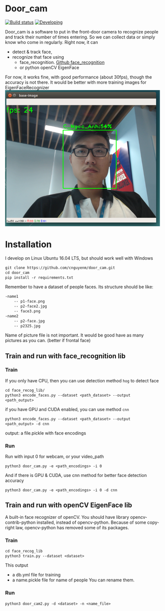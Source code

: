 # Door_cam
[![Build status](https://img.shields.io/badge/Build-TBD-red.svg)](#)
[![Developing](https://img.shields.io/badge/Developing-On%20Progress-brightgreen.svg)](#)

Door_cam is a software to put in the front-door camera to recognize people and track their number of times entering. So we can collect data or simply know who come in regularly. 
Right now, it can 
* detect & track face, 
* recognize that face using 
	* face_recognition. [Github face_recognition](https://github.com/ageitgey/face_recognition)
	* or python openCV EigenFace

For now, it works fine, with good performance (about 30fps), though the accuracy is not there.
It would be better with more training images for EigenFaceRecognizer
![Demo](/img/demo_doorcam2.png)



# Installation
I develop on Linux Ubuntu 16.04 LTS, but should work well with Windows
```
git clone https://github.com/cnguyenm/door_cam.git
cd door_cam
pip install -r requirements.txt
```
Remember to have a dataset of people faces. Its structure should be like:
```
-name1
	-- p1-face.png
	-- p2-face2.jpg
	-- face3.png
-name2
	-- p2-face.jpg
	-- p2325.jpg
```
Name of picture file is not important. It would be good have as many pictures as you can. (better if frontal face)

## Train and run with face_recognition lib
### Train
If you only have CPU, then you can use detection method `hog` to detect face
```
cd face_recog_lib/
python3 encode_faces.py --dataset <path_dataset> --output <path_output>
```

if you have GPU and CUDA enabled, you can use method `cnn`
```
python3 encode_faces.py --dataset <path_dataset> --output <path_output> -d cnn
``` 
output: a file.pickle with face encodings

### Run
Run with input 0 for webcam, or your video_path
```
python3 door_cam.py -e <path_encodings> -i 0
```
And if there is GPU & CUDA, use cnn method for better face detection accuracy
```
python3 door_cam.py -e <path_encodings> -i 0 -d cnn
```


## Train and run with openCV EigenFace lib

A built-in face recognizer of openCV. You should have library opencv-contrib-python installed, instead of opencv-python. Because of some copy-right law, opencv-python has removed some of its packages.

### Train
```
cd face_recog_lib
python3 train.py --dataset <dataset>
```
This output 
* a db.yml file for training
* a name.pickle file for name of people
You can rename them.

### Run
```
python3 door_cam2.py -d <dataset> -n <name_file>
```
